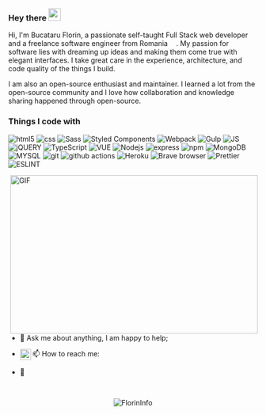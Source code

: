 ### Hey there <img src="https://media.giphy.com/media/hvRJCLFzcasrR4ia7z/giphy.gif" width="25px">

Hi, I'm Bucataru Florin, a passionate self-taught Full Stack web developer and a freelance software engineer from Romania 
<img src="https://image.flaticon.com/icons/svg/197/197587.svg" width="13"/>. 
My passion for software lies with dreaming up ideas and making them come true with elegant interfaces. I take great care in the experience, architecture, and code quality of the things I build.

I am also an open-source enthusiast and maintainer. I learned a lot from the open-source community and I love how collaboration and knowledge sharing happened through open-source.

<h3>Things I code with</h3>
<p>
  <img alt="html5" src="https://img.shields.io/badge/-HTML5-E34F26?style=flat-square&logo=html5&logoColor=white" />
  <img alt="css" src="https://img.shields.io/badge/-CSS-264de4?style=flat-square&logo=css3&logoColor=white" />
  <img alt="Sass" src="https://img.shields.io/badge/-Sass-CC6699?style=flat-square&logo=sass&logoColor=white" />
  <img alt="Styled Components" src="https://img.shields.io/badge/-Styled_Components-db7092?style=flat-square&logo=styled-components&logoColor=white" />
  <img alt="Webpack" src="https://img.shields.io/badge/-Webpack-8DD6F9?style=flat-square&logo=webpack&logoColor=white" />
  <img alt="Gulp" src="https://img.shields.io/badge/-GULP-DB4446?style=flat-square&logo=GULP&logoColor=white" />
  <img alt="JS" src="https://img.shields.io/badge/-JavaScript-F0DB4F?style=flat-square&logo=javascript&logoColor=white" />
  <img alt="jQUERY" src="https://img.shields.io/badge/-jQuery-0769ad?style=flat-square&logo=jquery&logoColor=white" />
  <img alt="TypeScript" src="https://img.shields.io/badge/-TypeScript-007ACC?style=flat-square&logo=typescript&logoColor=white" />
  <img alt="VUE" src="https://img.shields.io/badge/-Vue-3fb27f?style=flat-square&logo=vue.js&logoColor=white" />
  <img alt="Nodejs" src="https://img.shields.io/badge/-Nodejs-43853d?style=flat-square&logo=Node.js&logoColor=white" />
  <img alt="express" src="https://img.shields.io/badge/-Express-43853d?style=flat-square&logo=express&logoColor=white" />
  <img alt="npm" src="https://img.shields.io/badge/-NPM-CB3837?style=flat-square&logo=npm&logoColor=white" />
  <img alt="MongoDB" src="https://img.shields.io/badge/-MongoDB-13aa52?style=flat-square&logo=mongodb&logoColor=white" />
  <img alt="MYSQL" src="https://img.shields.io/badge/-Mysql-00718b?style=flat-square&logo=MySql&logoColor=white" />
  <img alt="git" src="https://img.shields.io/badge/-Git-F05032?style=flat-square&logo=git&logoColor=white" />
  <img alt="github actions" src="https://img.shields.io/badge/-Github_Actions-2088FF?style=flat-square&logo=github-actions&logoColor=white" />
  <img alt="Heroku" src="https://img.shields.io/badge/-Heroku-430098?style=flat-square&logo=heroku&logoColor=white" />
  <img alt="Brave browser" src="https://img.shields.io/badge/-Brave_Browser-FB542B?style=flat-square&logo=brave&logoColor=white" />
  <img alt="Prettier" src="https://img.shields.io/badge/-Prettier-F7B93E?style=flat-square&logo=prettier&logoColor=white" />
  <img alt="ESLINT" src="https://img.shields.io/badge/-ESLint-4b32c3?style=flat-square&logo=eslint&logoColor=white" />
</p>




<img align="right" alt="GIF" src="https://github.com/abhisheknaiidu/abhisheknaiidu/blob/master/code.gif?raw=true" width="500" height="320" />

- 💬 Ask me about anything, I am happy to help;
- 📫 How to reach me: <a href="https://discord.gg/XTW52Kt"><img align="left" alt="Abhishek's Discord" width="22px" src="https://raw.githubusercontent.com/peterthehan/peterthehan/master/assets/discord.svg" /></a>

- 📝 


<br>
<p align="center" > <img src="https://github-readme-stats.vercel.app/api?username=FlorinInfo&show_icons=true&theme=gotham" alt="FlorinInfo" />



<!--
**FlorinInfo/FlorinInfo** is a ✨ _special_ ✨ repository because its `README.md` (this file) appears on your GitHub profile.

Here are some ideas to get you started:

- 🔭 I’m currently working on ...
- 🌱 I’m currently learning ...
- 👯 I’m looking to collaborate on ...
- 🤔 I’m looking for help with ...
- 💬 Ask me about ...
- 📫 How to reach me: ...
- 😄 Pronouns: ...
- ⚡ Fun fact: ...
-->
